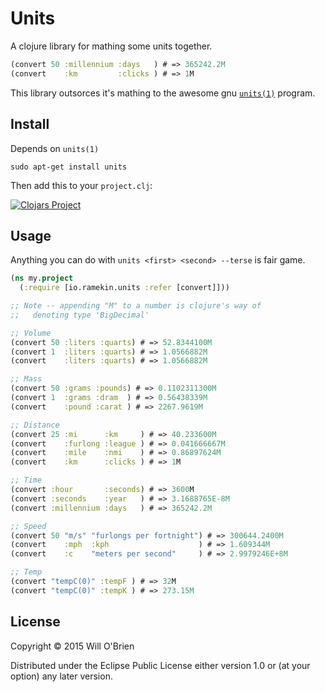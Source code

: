 # Units

A clojure library for mathing some units together.

```clojure
(convert 50 :millennium :days   ) # => 365242.2M
(convert    :km         :clicks ) # => 1M
```

This library outsorces it's mathing to the awesome gnu [`units(1)`](http://www.gnu.org/software/units/) program.

## Install

Depends on `units(1)`

```
sudo apt-get install units
```

Then add this to your `project.clj`:

[![Clojars Project](http://clojars.org/io.ramekin/units/latest-version.svg)](http://clojars.org/io.ramekin/units)


## Usage

Anything you can do with `units <first> <second> --terse` is fair game.

```clojure
(ns my.project
  (:require [io.ramekin.units :refer [convert]]))

;; Note -- appending "M" to a number is clojure's way of 
;;   denoting type 'BigDecimal'

;; Volume
(convert 50 :liters :quarts) # => 52.8344100M
(convert 1  :liters :quarts) # => 1.0566882M
(convert    :liters :quarts) # => 1.0566882M

;; Mass
(convert 50 :grams :pounds) # => 0.1102311300M
(convert 1  :grams :dram  ) # => 0.56438339M
(convert    :pound :carat ) # => 2267.9619M

;; Distance
(convert 25 :mi      :km     ) # => 40.233600M
(convert    :furlong :league ) # => 0.041666667M
(convert    :mile    :nmi    ) # => 0.86897624M
(convert    :km      :clicks ) # => 1M

;; Time
(convert :hour       :seconds) # => 3600M
(convert :seconds    :year   ) # => 3.1688765E-8M
(convert :millennium :days   ) # => 365242.2M

;; Speed
(convert 50 "m/s" "furlongs per fortnight") # => 300644.2400M
(convert    :mph  :kph                    ) # => 1.609344M
(convert    :c    "meters per second"     ) # => 2.9979246E+8M

;; Temp
(convert "tempC(0)" :tempF ) # => 32M
(convert "tempC(0)" :tempK ) # => 273.15M
```

## License

Copyright © 2015 Will O'Brien

Distributed under the Eclipse Public License either version 1.0 or (at
your option) any later version.
